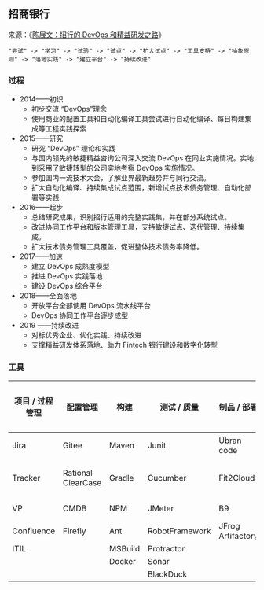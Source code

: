 ## 招商银行

来源：《[陈展文：招行的 DevOps 和精益研发之路](http://www.idcquan.com/Special/2019trucs/ppt/chenzhanwen.pdf)》

```process
"尝试" -> "学习" -> "试验" -> "试点" -> "扩大试点" -> "工具支持" -> "抽象原则" -> "落地实践" -> "建立平台" -> "持续改进"
```

### 过程

 - 2014——初识
   - 初步交流 “DevOps”理念
   - 使用商业的配置工具和自动化编译工具尝试进行自动化编译、每日构建集成等工程实践探索
 - 2015——研究
   - 研究 “DevOps” 理论和实践
   - 与国内领先的敏捷精益咨询公司深入交流 DevOps 在同业实施情况。实地到采用了敏捷转型的公司实地考察 DevOps 实施情况。
   - 参加国内一流技术大会，了解业界最新趋势并与同行交流。
   - 扩大自动化编译、持续集成试点范围，新增试点技术债务管理、自动化部署等实践
 - 2016——起步
   - 总结研究成果，识别招行适用的完整实践集，并在部分系统试点。
   - 改进协同工作平台和版本管理工具，支持敏捷试点、迭代管理、持续集成。
   - 扩大技术债务管理工具覆盖，促进整体技术债务率降低。
 - 2017——加速
   - 建立 DevOps 成熟度模型
   - 推进 DevOps 实践落地
   - 建设 DevOps 综合平台
 - 2018——全面落地
   - 开放平台全部使用 DevOps 流水线平台
   - DevOps 协同工作平台逐步成型
 - 2019 ——持续改进
   - 对标优秀企业、优化实践、持续改进
   - 支撑精益研发体系落地、助力 Fintech 银行建设和数字化转型

### 工具

| 项目 / 过程管理 | 配置管理 | 构建  | 测试 / 质量 | 制品 / 部署 | 基础设施 | 沟通协作 | 可视化   |
|---------------|---------|-------|------------|------------|---------|---------|---------|
| Jira          | Gitee   | Maven | Junit      | Ubran code | VMWare  | 招呼     | Tableau |
| Tracker       | Rational ClearCase |  Gradle | Cucumber | Fit2Cloud | OpenShift | 移事通 | Grafana |
| VP            | CMDB | NPM | JMeter     | B9         | Cloud Foundry | | Kibana | 
| Confluence    |   Firefly    | Ant   | RobotFramework | JFrog Artifactory | | |  Prometheus |
| ITIL          |    | MSBuild | Protractor | | | | ElasticSearch |
|               |           |  Docker  | Sonar | | | | X-Pack |
|               |           |        | BlackDuck | | | | |
